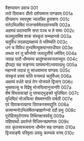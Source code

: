 वैशम्पायन उवाच	001  
ततो दिवाकरः प्रीतो दर्शयामास पाण्डवम्	001a  
दीप्यमानः स्ववपुषा ज्वलन्निव हुताशनः	001c  
यत्तेऽभिलषितं राजन्सर्वमेतदवाप्स्यसि	002a  
अहमन्नं प्रदास्यामि सप्त पञ्च च ते समाः	002c  
फलमूलामिषं शाकं संस्कृतं यन्महानसे	003a  
चतुर्विधं तदन्नाद्यमक्षय्यं ते भविष्यति	003c  
धनं च विविधं तुभ्यमित्युक्त्वान्तरधीयत	003e  
लब्ध्वा वरं तु कौन्तेयो जलादुत्तीर्य धर्मवित्	004a  
जग्राह पादौ धौम्यस्य भ्रातॄंश्चास्वजताच्युतः	004c  
द्रौपद्या सह सङ्गम्य पश्यमानोऽभ्ययात्प्रभुः	005a  
महानसे तदान्नं तु साधयामास पाण्डवः	005c  
संस्कृतं प्रसवं याति वन्यमन्नं चतुर्विधम्	006a  
अक्षय्यं वर्धते चान्नं तेन भोजयते द्विजान्	006c  
भुक्तवत्सु च विप्रेषु भोजयित्वानुजानपि	007a  
शेषं विघससञ्ज्ञं तु पश्चाद्भुङ्क्ते युधिष्ठिरः	007c  
युधिष्ठिरं भोजयित्वा शेषमश्नाति पार्षती	007e  
एवं दिवाकरात्प्राप्य दिवाकरसमद्युतिः	008a  
कामान्मनोऽभिलषितान्ब्राह्मणेभ्यो ददौ प्रभुः	008c  
पुरोहितपुरोगाश्च तिथिनक्षत्रपर्वसु	009a  
यज्ञियार्थाः प्रवर्तन्ते विधिमन्त्रप्रमाणतः	009c  
ततः कृतस्वस्त्ययना धौम्येन सह पाण्डवाः	010a  
द्विजसङ्घैः परिवृताः प्रययुः काम्यकं वनम्	010c  
